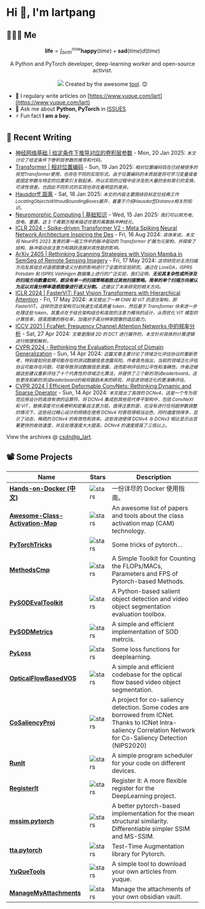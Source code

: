 # Hi 👋, I'm lartpang

## 🧑‍🤝‍🧑 Me

$$
\textbf{life} = \int_{birth}^{now} \mathbf{happy}(time) + \mathbf{sad}(time) d(time)
$$

<p align="center">
  A Python and PyTorch developer, deep-learning worker and open-source activist.
  <br /><br />

  <img src="https://github.com/lartpang/lartpang/assets/26847524/47e4b857-c6b7-4237-a637-0ec73485e48e" />
  Created by the awesome <a href="https://erikdemaine.org/fonts/tetris/">tool</a>. 😊
</p>

* 📝 I regulary write articles on [https://www.yuque.com/lart](https://www.yuque.com/lart)
* 💬 Ask me about **Python, PyTorch** in [ISSUES](https://github.com/lartpang/lartpang/issues)
* ⚡ Fun fact **I am a boy.**

## 📝 Recent Writing

<!-- writing starts -->
* [神经网络基础 | 给定条件下推导对应的卷积层参数](https://blog.csdn.net/P_LarT/article/details/145269642) - Mon, 20 Jan 2025: <small>*本文讨论了给定条件下卷积层参数的推导和代码。*</small>
* [Transformer | 相对位置编码](https://blog.csdn.net/P_LarT/article/details/145248107) - Sun, 19 Jan 2025: <small>*相对位置编码现在已经被很多的视觉Transformer使用，也存在不同的实现形式。由于位置编码的本质就是将可学习变量或者是固定参数与特定的位置索引关联起来，所以实现的过程中会涉及到大量的坐标索引的变换，可读性很差。也因此不同形式的实现也存在着明显的差异。*</small>
* [Hausdorff 距离](https://blog.csdn.net/P_LarT/article/details/145226053) - Sat, 18 Jan 2025: <small>*本文的内容主要围绕目标定位经典工作LocatingObjectsWithoutBoundingBoxes展开，着重于介绍HausdorffDistance相关的知识。*</small>
* [Neuromorphic Computing | 基础知识](https://blog.csdn.net/P_LarT/article/details/145159322) - Wed, 15 Jan 2025: <small>*我们可以用充电、放电、重置，这 3 个离散方程来描述任意的离散脉冲神经元。*</small>
* [ICLR 2024 - Spike-driven Transformer V2 - Meta Spiking Neural Network Architecture Inspiring the Des](https://blog.csdn.net/P_LarT/article/details/141265409) - Fri, 16 Aug 2024: <small>*具体来说，本文将 NeurIPS 2023 发表的第一版工作中的脉冲驱动的 Transformer 扩展为元架构，并探索了结构、脉冲驱动自注意力和跳跃连接对其性能的影响。*</small>
* [ArXiv 2405 | Rethinking Scanning Strategies with Vision Mamba in SemSeg of Remote Sensing Imagery](https://blog.csdn.net/P_LarT/article/details/139011603) - Fri, 17 May 2024: <small>*这项研究对主流扫描方向及其组合对遥感图像语义分割的影响进行了全面的实验研究。通过在 LoveDA，ISPRS Potsdam 和 ISPRS Vaihingen 数据集上进行的广泛实验，我们证明，**无论其复杂性或所涉及的扫描方向数量如何，都没有单一的扫描策略能胜过其他扫描策略。简单的单个扫描方向被认为足以对高分辨率遥感图像进行语义分割。** 还建议了未来研究的相关方向。*</small>
* [ICLR 2024 | FasterViT: Fast Vision Transformers with Hierarchical Attention](https://blog.csdn.net/P_LarT/article/details/139006516) - Fri, 17 May 2024: <small>*本文提出了一种 CNN 和 ViT 的混合架构，即 FasterViT。这样的混合架构可以快速生成高质量 token，然后基于 Transformer 块来进一步处理这些 token。其重点在于结合架构组合和高效的注意力模块的设计，从而优化 ViT 模型的计算效率，提高图像的吞吐率，加强对于高分辨率图像的适应能力。*</small>
* [ICCV 2021 | FcaNet: Frequency Channel Attention Networks 中的频率分析](https://blog.csdn.net/P_LarT/article/details/138244386) - Sat, 27 Apr 2024: <small>*文章是围绕 2D 的 DCT 进行展开的，本文针对具体的计算逻辑进行梳理和解析。*</small>
* [CVPR 2024 - Rethinking the Evaluation Protocol of Domain Generalization](https://blog.csdn.net/P_LarT/article/details/137741841) - Sun, 14 Apr 2024: <small>*这篇文章主要讨论了领域泛化评估协议的重新思考，特别是如何处理可能存在的测试数据信息泄露风险。作者首先指出，当前的领域泛化评估协议可能存在问题，可能导致测试数据信息泄露，进而影响评估的公平性和准确性。作者还根据这些建议重新评估了十个代表性的领域泛化算法，并提供了三个新的测试leaderboard。这些更改和新的测试leaderboard的板将鼓励未来的研究，并促进领域泛化的更准确评估。*</small>
* [CVPR 2024 | Efficient Deformable ConvNets: Rethinking Dynamic and Sparse Operator](https://blog.csdn.net/P_LarT/article/details/137741750) - Sun, 14 Apr 2024: <small>*本文提出了高效的 DCNv4，这是一个专为视觉应用设计的高效有效的运算符。将 DCNv4 集成到其他现代骨干架构中，包括 ConvNeXt 和 ViT，替换深度可分离卷积和密集自注意力层。值得注意的是，在没有进行任何超参数调整的情况下，这些经过精心设计的网络在使用 DCNv4 时表现得相当出色，同时速度快得多，显示了动态、稀疏的 DCNv4 的有效性和效率。这些改进使得 DCNv4 与 DCNv3 相比显示出显著更快的收敛速度，并且处理速度大大提高，DCNv4 的速度提高了三倍以上。*</small>
<!-- writing ends -->

View the archives @ [csdn@p_lart](https://blog.csdn.net/p_lart).

## 📽️ Some Projects

| Name                                                                                         | Stars                                                                               | Description                                                                                                                                                      |
| -------------------------------------------------------------------------------------------- | ----------------------------------------------------------------------------------- | ---------------------------------------------------------------------------------------------------------------------------------------------------------------- |
| [**Hands-on-Docker (中文)**](https://github.com/lartpang/Hands-on-Docker)                    | ![stars](https://img.shields.io/github/stars/lartpang/Hands-on-Docker)              | 一份详尽的 Docker 使用指南。                                                                                                                                     |
| [**Awesome-Class-Activation-Map**](https://github.com/lartpang/awesome-class-activation-map) | ![stars](https://img.shields.io/github/stars/lartpang/awesome-class-activation-map) | An awesome list of papers and tools about the class activation map (CAM) technology.                                                                             |
| [**PyTorchTricks**](https://github.com/lartpang/PyTorchTricks)                               | ![stars](https://img.shields.io/github/stars/lartpang/PyTorchTricks)                | Some tricks of pytorch…                                                                                                                                          |
| [**MethodsCmp**](https://github.com/lartpang/MethodsCmp)                                     | ![stars](https://img.shields.io/github/stars/lartpang/MethodsCmp)                   | A Simple Toolkit for Counting the FLOPs/MACs, Parameters and FPS of Pytorch-based Methods.                                                                       |
| [**PySODEvalToolkit**](https://github.com/lartpang/PySODEvalToolkit)                         | ![stars](https://img.shields.io/github/stars/lartpang/PySODEvalToolkit)             | A Python-based salient object detection and video object segmentation evaluation toolbox.                                                                        |
| [**PySODMetrics**](https://github.com/lartpang/PySODMetrics)                                 | ![stars](https://img.shields.io/github/stars/lartpang/PySODMetrics)                 | A simple and efficient implementation of SOD metrcis.                                                                                                            |
| [**PyLoss**](https://github.com/lartpang/PyLoss)                                             | ![stars](https://img.shields.io/github/stars/lartpang/PyLoss)                       | Some loss functions for deeplearning.                                                                                                                            |
| [**OpticalFlowBasedVOS**](https://github.com/lartpang/OpticalFlowBasedVOS)                   | ![stars](https://img.shields.io/github/stars/lartpang/OpticalFlowBasedVOS)          | A simple and efficient codebase for the optical flow based video object segmentation.                                                                            |
| [**CoSaliencyProj**](https://github.com/lartpang/CoSaliencyProj)                             | ![stars](https://img.shields.io/github/stars/lartpang/CoSaliencyProj)               | A project for co-saliency detection. Some codes are borrowed from ICNet. Thanks to ICNet Intra-saliency Correlation Network for Co-Saliency Detection (NIPS2020) |
| [**RunIt**](https://github.com/lartpang/RunIt)                                               | ![stars](https://img.shields.io/github/stars/lartpang/RunIt)                        | A simple program scheduler for your code on different devices.                                                                                                   |
| [**RegisterIt**](https://github.com/lartpang/RegisterIt)                                     | ![stars](https://img.shields.io/github/stars/lartpang/RegisterIt)                   | Register it: A more flexible register for the DeepLearning project.                                                                                              |
| [**mssim.pytorch**](https://github.com/lartpang/mssim.pytorch)                               | ![stars](https://img.shields.io/github/stars/lartpang/mssim.pytorch)                | A better pytorch-based implementation for the mean structural similarity. Differentiable simpler SSIM and MS-SSIM.                                               |
| [**tta.pytorch**](https://github.com/lartpang/tta.pytorch)                                   | ![stars](https://img.shields.io/github/stars/lartpang/tta.pytorch)                  | Test-Time Augmentation library for Pytorch.                                                                                                                      |
| [**YuQueTools**](https://github.com/lartpang/YuQueTools)                                     | ![stars](https://img.shields.io/github/stars/lartpang/YuQueTools)                   | A simple tool to download your own articles from yuque.                                                                                                          |
| [**ManageMyAttachments**](https://github.com/lartpang/ManageMyAttachments)                   | ![stars](https://img.shields.io/github/stars/lartpang/ManageMyAttachments)          | Manage the attachments of your own obsidian vault.                                                                                                               |
